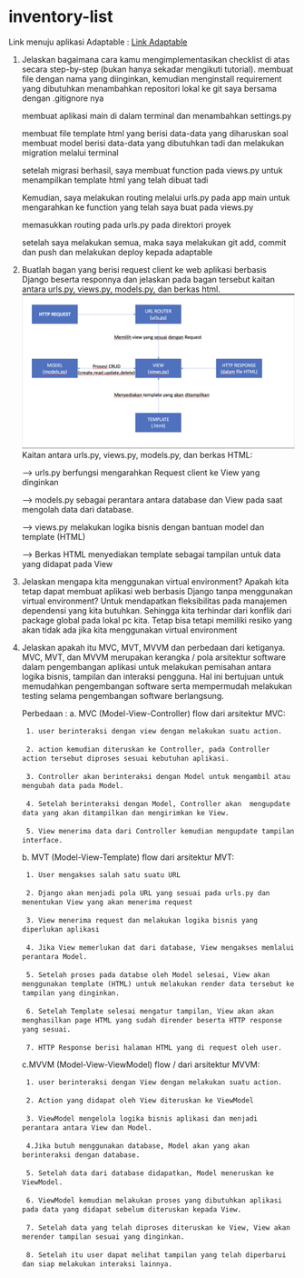 # inventory-list
Link menuju aplikasi Adaptable : [Link Adaptable](https://inventory-list.adaptable.app)
1. Jelaskan bagaimana cara kamu mengimplementasikan checklist di atas secara step-by-step (bukan hanya sekadar mengikuti tutorial).
    membuat file dengan nama yang diinginkan, kemudian menginstall requirement yang dibutuhkan menambahkan repositori lokal ke git saya bersama dengan .gitignore nya 
    
    membuat aplikasi main di dalam terminal dan menambahkan settings.py 

    membuat file template html yang berisi data-data yang diharuskan soal 
    membuat model berisi data-data yang dibutuhkan tadi dan melakukan migration melalui terminal 

    setelah migrasi berhasil, saya membuat function pada views.py untuk menampilkan template html yang telah dibuat tadi 

    Kemudian, saya melakukan routing melalui urls.py pada app main untuk mengarahkan ke function yang telah saya buat pada views.py

    memasukkan routing pada urls.py pada direktori proyek 

    setelah saya melakukan semua, maka saya melakukan git add, commit dan push dan melakukan deploy kepada adaptable
2. Buatlah bagan yang berisi request client ke web aplikasi berbasis Django beserta responnya dan jelaskan pada bagan tersebut kaitan antara urls.py, views.py, models.py, dan berkas 
   html.
   ![alt text](images/bagan.png)
   Kaitan antara urls.py, views.py, models.py, dan berkas HTML:

    --> urls.py berfungsi  mengarahkan Request client ke View yang dinginkan

    --> models.py  sebagai perantara antara database dan View pada saat mengolah data dari database.

    --> views.py melakukan logika bisnis dengan bantuan model dan template (HTML)

    --> Berkas HTML menyediakan template sebagai tampilan untuk data yang didapat pada View

3. Jelaskan mengapa kita menggunakan virtual environment? Apakah kita tetap dapat membuat aplikasi web berbasis Django tanpa menggunakan virtual environment?
   Untuk mendapatkan fleksibilitas pada manajemen dependensi yang kita butuhkan. Sehingga kita terhindar dari konflik dari package global pada lokal pc kita. 
   Tetap bisa tetapi memiliki resiko yang akan tidak ada jika kita menggunakan virtual environment 

4. Jelaskan apakah itu MVC, MVT, MVVM dan perbedaan dari ketiganya.
    MVC, MVT, dan MVVM merupakan kerangka / pola arsitektur software dalam pengembangan aplikasi untuk melakukan pemisahan antara logika bisnis, tampilan dan interaksi pengguna. Hal ini bertujuan untuk memudahkan pengembangan software serta mempermudah melakukan testing selama pengembangan software berlangsung.

    Perbedaan  : 
    a. MVC (Model-View-Controller)
        flow dari arsitektur MVC:

        1. user berinteraksi dengan view dengan melakukan suatu action.
        
        2. action kemudian diteruskan ke Controller, pada Controller action tersebut diproses sesuai kebutuhan aplikasi.
        
        3. Controller akan berinteraksi dengan Model untuk mengambil atau mengubah data pada Model.
        
        4. Setelah berinteraksi dengan Model, Controller akan  mengupdate data yang akan ditampilkan dan mengirimkan ke View.
        
        5. View menerima data dari Controller kemudian mengupdate tampilan interface.
    
    b. MVT (Model-View-Template)
        flow dari arsitektur MVT:

        1. User mengakses salah satu suatu URL

        2. Django akan menjadi pola URL yang sesuai pada urls.py dan menentukan View yang akan menerima request

        3. View menerima request dan melakukan logika bisnis yang diperlukan aplikasi

        4. Jika View memerlukan dat dari database, View mengakses memlalui perantara Model.

        5. Setelah proses pada databse oleh Model selesai, View akan menggunakan template (HTML) untuk melakukan render data tersebut ke tampilan yang dinginkan.

        6. Setelah Template selesai mengatur tampilan, View akan akan menghasilkan page HTML yang sudah dirender beserta HTTP response yang sesuai.

        7. HTTP Response berisi halaman HTML yang di request oleh user.
    
    c.MVVM (Model-View-ViewModel)
        flow / dari arsitektur MVVM:

        1. user berinteraksi dengan View dengan melakukan suatu action.
        
        2. Action yang didapat oleh View diteruskan ke ViewModel
        
        3. ViewModel mengelola logika bisnis aplikasi dan menjadi perantara antara View dan Model.
        
        4.Jika butuh menggunakan database, Model akan yang akan berinteraksi dengan database.
        
        5. Setelah data dari database didapatkan, Model meneruskan ke ViewModel.
        
        6. ViewModel kemudian melakukan proses yang dibutuhkan aplikasi pada data yang didapat sebelum diteruskan kepada View.
        
        7. Setelah data yang telah diproses diteruskan ke View, View akan merender tampilan sesuai yang dinginkan.
        
        8. Setelah itu user dapat melihat tampilan yang telah diperbarui dan siap melakukan interaksi lainnya.
    
